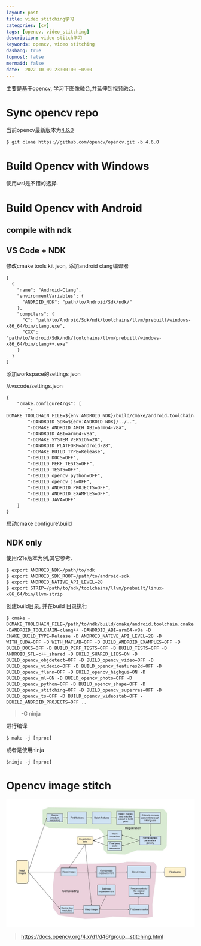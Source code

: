 ```yaml
---
layout: post
title: video stitching学习
categories: [cv]
tags: [opencv, video_stitching]
description: video stitch学习
keywords: opencv, video stitching
dashang: true
topmost: false
mermaid: false
date:  2022-10-09 23:00:00 +0900
---
```


主要是基于opencv, 学习下图像融合,并延伸到视频融合.

<!-- more -->

# Sync opencv repo

当前opencv最新版本为[4.6.0](https://github.com/opencv/opencv/releases/tag/4.6.0)

```shell
$ git clone https://github.com/opencv/opencv.git -b 4.6.0
```

## 

# Build Opencv with Windows

使用wsl是不错的选择.

# Build Opencv with Android

## compile with ndk

## VS Code + NDK

修改cmake tools kit json, 添加android clang编译器

```
[
  {
    "name": "Android-Clang",
    "environmentVariables": {
      "ANDROID_NDK": "path/to/Android/Sdk/ndk/"
    },
    "compilers": {
      "C": "path/to/Android/Sdk/ndk/toolchains/llvm/prebuilt/windows-x86_64/bin/clang.exe",
      "CXX": "path/to/Android/Sdk/ndk/toolchains/llvm/prebuilt/windows-x86_64/bin/clang++.exe"
    }
  }
]
```

添加workspace的settings json

//.vscode/settings.json

```
{
    "cmake.configureArgs": [
        "-DCMAKE_TOOLCHAIN_FILE=${env:ANDROID_NDK}/build/cmake/android.toolchain.cmake",
        "-DANDROID_SDK=${env:ANDROID_NDK}/../..",
        "-DCMAKE_ANDROID_ARCH_ABI=arm64-v8a",
        "-DANDROID_ABI=arm64-v8a",
        "-DCMAKE_SYSTEM_VERSION=28",
        "-DANDROID_PLATFORM=android-28",
        "-DCMAKE_BUILD_TYPE=Release",
        "-DBUILD_DOCS=OFF",
        "-DBUILD_PERF_TESTS=OFF",
        "-DBUILD_TESTS=OFF",
        "-DBUILD_opencv_python=OFF",
        "-DBUILD_opencv_js=OFF",
        "-DBUILD_ANDROID_PROJECTS=OFF",
        "-DBUILD_ANDROID_EXAMPLES=OFF",
        "-DBUILD_JAVA=OFF"
    ]
}
```

启动cmake configure\build

## NDK only

使用r21e版本为例,其它参考.

```shell
$ export ANDROID_NDK=/path/to/ndk
$ export ANDROID_SDK_ROOT=/path/to/android-sdk
$ export ANDROID_NATIVE_API_LEVEL=28
$ export STRIP=/path/to/ndk/toolchains/llvm/prebuilt/linux-x86_64/bin/llvm-strip
```
创建build目录, 并在build 目录执行
```shell
$ cmake -DCMAKE_TOOLCHAIN_FILE=/path/to/ndk/build/cmake/android.toolchain.cmake -DANDROID_TOOLCHAIN=clang++ -DANDROID_ABI=arm64-v8a -D CMAKE_BUILD_TYPE=Release -D ANDROID_NATIVE_API_LEVEL=28 -D WITH_CUDA=OFF -D WITH_MATLAB=OFF -D BUILD_ANDROID_EXAMPLES=OFF -D BUILD_DOCS=OFF -D BUILD_PERF_TESTS=OFF -D BUILD_TESTS=OFF -D ANDROID_STL=c++_shared -D BUILD_SHARED_LIBS=ON -D BUILD_opencv_objdetect=OFF -D BUILD_opencv_video=OFF -D BUILD_opencv_videoio=OFF -D BUILD_opencv_features2d=OFF -D BUILD_opencv_flann=OFF -D BUILD_opencv_highgui=ON -D BUILD_opencv_ml=ON -D BUILD_opencv_photo=OFF -D BUILD_opencv_python=OFF -D BUILD_opencv_shape=OFF -D BUILD_opencv_stitching=OFF -D BUILD_opencv_superres=OFF -D BUILD_opencv_ts=OFF -D BUILD_opencv_videostab=OFF -DBUILD_ANDROID_PROJECTS=OFF ..
```

> -G ninja

进行编译

```shell
$ make -j [nproc]
```

或者是使用ninja

```shell
$ninja -j [nproc]
```

# Opencv image stitch

![StitchingPipeline.jpg](assets/StitchingPipeline.jpg)

> https://docs.opencv.org/4.x/d1/d46/group__stitching.html
